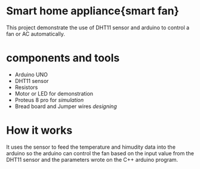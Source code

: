 # Smart home appliance{smart fan}
This project demonstrate the use of DHT11 sensor and arduino to control a fan or AC automatically.
# components and tools
- Arduino UNO
- DHT11 sensor
- Resistors
- Motor or LED for demonstration
- Proteus 8 pro for *simulation*
- Bread board and Jumper wires *designing*
# How it works
It uses the sensor to feed the temperature and himudity data into the arduino so the arduino can control the fan based on the input value from the DHT11 sensor and the parameters wrote on the C++ arduino program.
